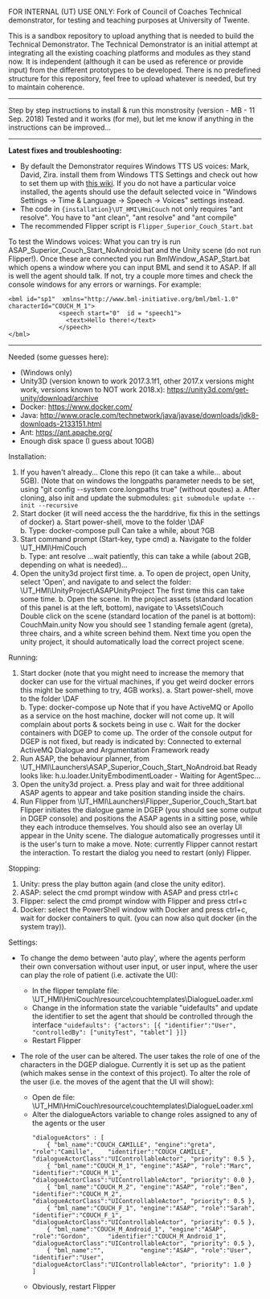 FOR INTERNAL (UT) USE ONLY: Fork of Council of Coaches Technical demonstrator, for testing and teaching purposes at University of Twente. 

This is a sandbox repository to upload anything that is needed to build the Technical Demonstrator.
The Technical Demonstrator is an initial attempt at integrating all the existing coaching platforms and modules as they stand now.
It is independent (although it can be used as reference or provide input) from the different prototypes to be developed.
There is no predefined structure for this repository, feel free to upload whatever is needed, but try to maintain coherence.

-------------------
Step by step instructions to install & run this monstrosity (version - MB - 11 Sep. 2018)
Tested and it works (for me), but let me know if anything in the instructions can be improved...

-------------------
**Latest fixes and troubleshooting:**
* By default the Demonstrator requires Windows TTS US voices: Mark, David, Zira. install them from Windows TTS Settings and check out how to set them up with [this wiki](https://github.com/hmi-utwente/HmiASAPWiki/wiki/MS-API-Voices). If you do not have a particular voice installed, the agents should use the default selected voice in "Windows Settings -> Time & Language -> Speech -> Voices" settings instead.
* The code in `{installation}\UT_HMI\HmiCouch` not only requires "ant resolve". You have to "ant clean", "ant resolve" and "ant compile"
* The recommended Flipper script is `Flipper_Superior_Couch_Start.bat` 

To test the Windows voices: What you can try is run ASAP_Superior_Couch_Start_NoAndroid.bat and the Unity scene (do not run Flipper!). Once these are connected you run BmlWindow_ASAP_Start.bat which opens a window where you can input BML and send it to ASAP. 
If all is well the agent should talk. If not, try a couple more times and check the console windows for any errors or warnings.
For example:

```
<bml id="sp1"  xmlns="http://www.bml-initiative.org/bml/bml-1.0" characterId="COUCH_M_1">
              <speech start="0"  id = "speech1">
                <text>Hello there!</text>
              </speech>          
</bml>
```

-------------------

Needed (some guesses here):
- (Windows only)
- Unity3D (version known to work 2017.3.1f1, other 2017.x versions might work, versions known to NOT work 2018.x): https://unity3d.com/get-unity/download/archive
- Docker: https://www.docker.com/
- Java: http://www.oracle.com/technetwork/java/javase/downloads/jdk8-downloads-2133151.html
- Ant: https://ant.apache.org/
- Enough disk space (I guess about 10GB)


Installation:
1. If you haven't already... Clone this repo (it can take a while... about 5GB). (Note that on windows the longpaths parameter needs to be set, using "git config --system core.longpaths true" (without qoutes)
    a. After cloning, also init and update the submodules: `git submodule update --init --recursive`
2. Start docker (it will need access the the harddrive, fix this in the settings of docker)
    a. Start power-shell, move to the folder \DAF\
    b. Type: docker-compose pull
        Can take a while, about ?GB
3. Start command prompt (Start-key, type cmd) 
    a. Navigate to the folder \UT_HMI\HmiCouch\
    b. Type: ant resolve
        ...wait patiently, this can take a while (about 2GB, depending on what is needed)... 
4. Open the unity3d project first time.
    a. To open de project, open Unity, select 'Open', and navigate to and select the folder: \UT_HMI\UnityProject\ASAPUnityProject
        The first time this can take some time.
    b. Open the scene. 
        In the project assets (standard location of this panel is at the left, bottom), navigate to \Assets\Couch\
        Double click on the scene (standard location of the panel is at bottom): CouchMain.unity
        Now you should see 1 standing female agent (greta), three chairs, and a white screen behind them. 
        Next time you open the unity project, it should automatically load the correct project scene.

Running:
1. Start docker (note that you might need to increase the memory that docker can use for the virtual machines, if you get weird docker errors this might be something to try, 4GB works).
    a. Start power-shell, move to the folder \DAF\
    b. Type: docker-compose up
        Note that if you have ActiveMQ or Apollo as a service on the host machine, docker will not come up. It will complain about ports & sockets being in use
    c. Wait for the docker containers with DGEP to come up. The order of the console output for DGEP is not fixed, but ready is indicated by:
            Connected to external ActiveMQ
            Dialogue and Argumentation Framework ready
2. Run ASAP, the behaviour planner, from \UT_HMI\Launchers\ASAP_Superior_Couch_Start_NoAndroid.bat
    Ready looks like: h.u.loader.UnityEmbodimentLoader - Waiting for AgentSpec...
3. Open the unity3d project.
    a. Press play and wait for three additional ASAP agents to appear and take position standing inside the chairs.
4. Run Flipper from \UT_HMI\Launchers\Flipper_Superior_Couch_Start.bat
    Flipper initiates the dialogue game in DGEP (you should see some output in DGEP console) and positions the ASAP agents in a sitting pose, while they each introduce themselves.
    You should also see an overlay UI appear in the Unity scene. The dialogue automatically progresses until it is the user's turn to make a move.
    Note: currently Flipper cannot restart the interaction. To restart the dialog you need to restart (only) Flipper. 
    
Stopping:
1. Unity: press the play button again (and close the unity editor).
2. ASAP: select the cmd prompt window with ASAP and press ctrl+c
3. Flipper: select the cmd prompt window with Flipper and press ctrl+c
4. Docker: select the PowerShell window with Docker and press ctrl+c, wait for docker containers to quit. (you can now also quit docker (in the system tray)).

Settings:
- To change the demo between 'auto play', where the agents perform their own conversation without user input, or user input, where the user can play the role of patient (i.e. activate the UI):
    - In the flipper template file: \UT_HMI\HmiCouch\resource\couchtemplates\DialogueLoader.xml
    - Change in the information state the variable "uidefaults" and update the identifier to set the agent that should be controlled through the interface
        `"uidefaults": {"actors": [{ "identifier":"User", "controlledBy": ["unityTest", "tablet"] }]}`
    - Restart Flipper

- The role of the user can be altered. The user takes the role of one of the characters in the DGEP dialogue. Currently it is set up as the patient (which makes sense in the context of this project). To alter the role of the user (i.e. the moves of the agent that the UI will show):
    - Open de file: \UT_HMI\HmiCouch\resource\couchtemplates\DialogueLoader.xml
    - Alter the dialogueActors variable to change roles assigned to any of the agents or the user
        ```
        "dialogueActors" : [
			{ "bml_name":"COUCH_CAMILLE", "engine":"greta", "role":"Camille",    "identifier":"COUCH_CAMILLE", "dialogueActorClass":"UIControllableActor", "priority": 0.5 },
			{ "bml_name":"COUCH_M_1", "engine":"ASAP", "role":"Marc",    "identifier":"COUCH_M_1", "dialogueActorClass":"UIControllableActor", "priority": 0.0 },
			{ "bml_name":"COUCH_M_2", "engine":"ASAP", "role":"Ben",     "identifier":"COUCH_M_2", "dialogueActorClass":"UIControllableActor", "priority": 0.5 },
			{ "bml_name":"COUCH_F_1", "engine":"ASAP", "role":"Sarah",     "identifier":"COUCH_F_1", "dialogueActorClass":"UIControllableActor", "priority": 0.5 },
			{ "bml_name":"COUCH_M_Android_1", "engine":"ASAP", "role":"Gordon",     "identifier":"COUCH_M_Android_1", "dialogueActorClass":"UIControllableActor", "priority": 0.5 },
			{ "bml_name":"",		  "engine":"ASAP", "role":"User",    "identifier":"User",		"dialogueActorClass":"UIControllableActor", "priority": 1.0 }
		]
		```
    - Obviously, restart Flipper
